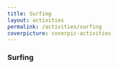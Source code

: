 ```yaml
---
title: Surfing
layout: activities
permalink: /activities/surfing
coverpicture: coverpic-activities
---
```


### Surfing